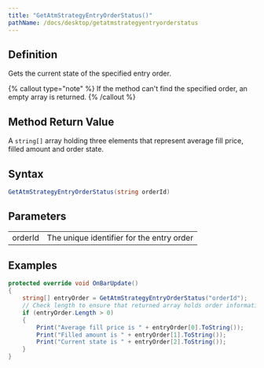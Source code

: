 ```yaml
---
title: "GetAtmStrategyEntryOrderStatus()"
pathName: /docs/desktop/getatmstrategyentryorderstatus
---
```


## Definition

Gets the current state of the specified entry order.

{% callout type="note" %}
If the method can't find the specified order, an empty array is returned.
{% /callout %}

## Method Return Value

A `string[]` array holding three elements that represent average fill price, filled amount and order state.

## Syntax

```csharp
GetAtmStrategyEntryOrderStatus(string orderId)
```

## Parameters

|  |  |
| --- | --- |
| orderId | The unique identifier for the entry order |

## Examples

```csharp
protected override void OnBarUpdate()
{
    string[] entryOrder = GetAtmStrategyEntryOrderStatus("orderId");
    // Check length to ensure that returned array holds order information
    if (entryOrder.Length > 0)
    {
        Print("Average fill price is " + entryOrder[0].ToString());
        Print("Filled amount is " + entryOrder[1].ToString());
        Print("Current state is " + entryOrder[2].ToString());
    }
}
```
